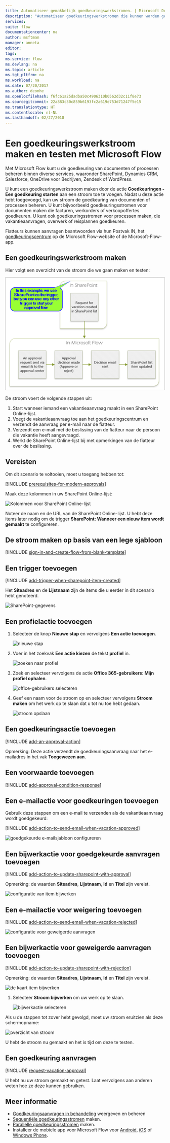 ```yaml
---
title: Automatiseer gemakkelijk goedkeuringswerkstromen. | Microsoft Docs
description: "Automatiseer goedkeuringswerkstromen die kunnen worden geïntegreerd met SharePoint, Dynamics CRM, Salesforce, OneDrive voor Bedrijven, Zendesk of WordPress."
services: 
suite: flow
documentationcenter: na
author: msftman
manager: anneta
editor: 
tags: 
ms.service: flow
ms.devlang: na
ms.topic: article
ms.tgt_pltfrm: na
ms.workload: na
ms.date: 07/20/2017
ms.author: deonhe
ms.openlocfilehash: f6fc61a25dadba50c4906310b0562d32c11f8e73
ms.sourcegitcommit: 22a883c30c859b6193fc2a619e753d71247f5e15
ms.translationtype: HT
ms.contentlocale: nl-NL
ms.lasthandoff: 02/27/2018
---
```

# <a name="create-and-test-an-approval-workflow-with-microsoft-flow"></a>Een goedkeuringswerkstroom maken en testen met Microsoft Flow
Met Microsoft Flow kunt u de goedkeuring van documenten of processen beheren binnen diverse services, waaronder SharePoint, Dynamics CRM, Salesforce, OneDrive voor Bedrijven, Zendesk of WordPress.

U kunt een goedkeuringswerkstroom maken door de actie **Goedkeuringen - Een goedkeuring starten** aan een stroom toe te voegen. Nadat u deze actie hebt toegevoegd, kan uw stroom de goedkeuring van documenten of processen beheren. U kunt bijvoorbeeld goedkeuringsstromen voor documenten maken die facturen, werkorders of verkoopoffertes goedkeuren. U kunt ook goedkeuringsstromen voor processen maken, die vakantieaanvragen, overwerk of reisplannen goedkeuren.

Fiatteurs kunnen aanvragen beantwoorden via hun Postvak IN, het [goedkeuringscentrum](https://flow.microsoft.com/manage/approvals/received/) op de Microsoft Flow-website of de Microsoft-Flow-app.

## <a name="create-an-approval-flow"></a>Een goedkeuringswerkstroom maken
Hier volgt een overzicht van de stroom die we gaan maken en testen:

   ![overzicht van stroom](./media/modern-approvals/create-flow-overview.png)

De stroom voert de volgende stappen uit:

1. Start wanneer iemand een vakantieaanvraag maakt in een SharePoint Online-lijst.
2. Voegt de vakantieaanvraag toe aan het goedkeuringscentrum en verzendt de aanvraag per e-mail naar de fiatteur.
3. Verzendt een e-mail met de beslissing van de fiatteur naar de persoon die vakantie heeft aangevraagd.
4. Werkt de SharePoint Online-lijst bij met opmerkingen van de fiatteur over de beslissing.

## <a name="prerequisites"></a>Vereisten
Om dit scenario te voltooien, moet u toegang hebben tot:

[!INCLUDE [prerequisites-for-modern-approvals](includes/prerequisites-for-modern-approvals.md)]

Maak deze kolommen in uw SharePoint Online-lijst:

   ![Kolommen voor SharePoint Online-lijst](./media/modern-approvals/sharepoint-list-fields.png)

Noteer de naam en de URL van de SharePoint Online-lijst. U hebt deze items later nodig om de trigger **SharePoint: Wanneer een nieuw item wordt gemaakt** te configureren.

## <a name="create-your-flow-from-the-blank-template"></a>De stroom maken op basis van een lege sjabloon
[!INCLUDE [sign-in-and-create-flow-from-blank-template](includes/sign-in-and-create-flow-from-blank-template.md)]

## <a name="add-a-trigger"></a>Een trigger toevoegen
[!INCLUDE [add-trigger-when-sharepoint-item-created](includes/add-trigger-when-sharepoint-item-created.md)]

Het **Siteadres** en de **Lijstnaam** zijn de items die u eerder in dit scenario hebt genoteerd.

![SharePoint-gegevens](./media/modern-approvals/select-sharepoint-site-info.png)

## <a name="add-a-profile-action"></a>Een profielactie toevoegen
1. Selecteer de knop **Nieuwe stap** en vervolgens **Een actie toevoegen**.
   
    ![nieuwe stap](./media/modern-approvals/select-sharepoint-add-action.png)
2. Voer in het zoekvak **Een actie kiezen** de tekst **profiel** in.
   
    ![zoeken naar profiel](./media/modern-approvals/search-for-profile.png)
3. Zoek en selecteer vervolgens de actie **Office 365-gebruikers: Mijn profiel ophalen**.
   
    ![office-gebruikers selecteren](./media/modern-approvals/select-my-profile.png)
4. Geef een naam voor de stroom op en selecteer vervolgens **Stroom maken** om het werk op te slaan dat u tot nu toe hebt gedaan.
   
    ![stroom opslaan](./media/modern-approvals/save.png)

## <a name="add-an-approval-action"></a>Een goedkeuringsactie toevoegen
[!INCLUDE [add-an-approval-action](includes/add-an-approval-action.md)]

Opmerking: Deze actie verzendt de goedkeuringsaanvraag naar het e-mailadres in het vak **Toegewezen aan**.

## <a name="add-a-condition"></a>Een voorwaarde toevoegen
[!INCLUDE [add-approval-condition-response](includes/add-approval-condition-response.md)]

## <a name="add-an-email-action-for-approvals"></a>Een e-mailactie voor goedkeuringen toevoegen
Gebruik deze stappen om een e-mail te verzenden als de vakantieaanvraag wordt goedgekeurd:

[!INCLUDE [add-action-to-send-email-when-vacation-approved](includes/add-action-to-send-email-when-vacation-approved.md)]

   ![goedgekeurde e-mailsjabloon configureren](./media/sequential-modern-approvals/yes-email-config.png)

## <a name="add-an-update-action-for-approved-requests"></a>Een bijwerkactie voor goedgekeurde aanvragen toevoegen
[!INCLUDE [add-action-to-update-sharepoint-with-approval](includes/add-action-to-update-sharepoint-with-approval.md)]

Opmerking: de waarden **Siteadres**, **Lijstnaam**, **Id** en **Titel** zijn vereist.

![configuratie van item bijwerken](./media/modern-approvals/configure-update-item.png)

## <a name="add-an-email-action-for-rejections"></a>Een e-mailactie voor weigering toevoegen
[!INCLUDE [add-action-to-send-email-when-vacation-rejected](includes/add-action-to-send-email-when-vacation-rejected.md)]

![configuratie voor geweigerde aanvragen](./media/modern-approvals/configure-rejected-email.png)

## <a name="add-update-action-for-rejected-requests"></a>Een bijwerkactie voor geweigerde aanvragen toevoegen
[!INCLUDE [add-action-to-update-sharepoint-with-rejection](includes/add-action-to-update-sharepoint-with-rejection.md)]

   Opmerking: de waarden **Siteadres**, **Lijstnaam**, **Id** en **Titel** zijn vereist.

![de kaart item bijwerken](./media/modern-approvals/configure-update-item-no.png)

1. Selecteer **Stroom bijwerken** om uw werk op te slaan.
   
    ![bijwerkactie selecteren](./media/modern-approvals/update.png)

Als u de stappen tot zover hebt gevolgd, moet uw stroom eruitzien als deze schermopname:

![overzicht van stroom](./media/modern-approvals/completed-flow.png)

U hebt de stroom nu gemaakt en het is tijd om deze te testen.

## <a name="request-an-approval"></a>Een goedkeuring aanvragen
[!INCLUDE [request-vacation-approval](includes/request-vacation-approval.md)]

U hebt nu uw stroom gemaakt en getest. Laat vervolgens aan anderen weten hoe ze deze kunnen gebruiken.

## <a name="learn-more"></a>Meer informatie
* [Goedkeuringsaanvragen in behandeling](approve-reject-requests.md) weergeven en beheren
* [Sequentiële goedkeuringsstromen](sequential-modern-approvals.md) maken.
* [Parallelle goedkeuringsstromen](parallel-modern-approvals.md) maken.
* Installeer de mobiele app voor Microsoft Flow voor [Android](https://aka.ms/flowmobiledocsandroid), [iOS](https://aka.ms/flowmobiledocsios) of [Windows Phone](https://aka.ms/flowmobilewindows).
